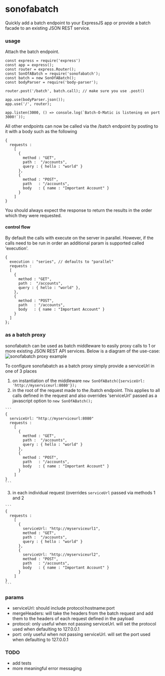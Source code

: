 sonofabatch
===========
Quickly add a batch endpoint to your ExpressJS app or provide a batch facade to an existing JSON REST service.

### usage

Attach the batch endpoint.
`````
const express = require('express')
const app = express();
const router = express.Router();
const SonOfABatch = require('sonofabatch');
const batch = new SonOfABatch();
const bodyParser = require('body-parser');

router.post('/batch', batch.call); // make sure you use .post()

app.use(bodyParser.json());
app.use('/', router);

app.listen(3000, () => console.log(`Batch-O-Matic is listening on port 3000!`));
``````

All other endpoints can now be called via the /batch endpoint by posting to it with a body such as the following
``````
{ 
  requests : 
    [
      {
        method : "GET",
        path :  "/accounts",
        query : { hello : "world" }
      },
      {
        method : "POST",
        path   : "/accounts",
        body   : { name : "Important Account" }
      }
    ]
}
``````
You should always expect the response to return the results in the order which they were requested.


#### control flow

By default the calls with execute on the server in parallel.  However, if the calls need to be run in order an additional param is supported called 'execution'.

``````
{ 
  execution : "series", // defaults to "parallel"
  requests : 
  [
    {
      method : "GET",
      path :  "/accounts",
      query : { hello : "world" },
    },
    {
      method : "POST",
      path   : "/accounts",
      body   : { name : "Important Account" }
    }
  ]
};
``````

### as a batch proxy

sonofabatch can be used as batch middleware to easily proxy calls to 1 or more existing JSON REST API services.  Below is a diagram of the use-case:  
![sonofabatch proxy example](https://github.com/stowns/sonofabatch/blob/master/docs/sonofabatch.jpg?raw=true)

To configure sonofabatch as a batch proxy simply provide a serviceUrl in one of 3 places
  1. on instantiation of the middleware `new SonOfABatch({serviceUrl: 'http://myserviceurl:8080'});`
  2. in the root of the request made to the /batch endpoint. This applies to all calls defined in the request and also overrides 'serviceUrl' passed as a javascript option to `new SonOfABatch();`   
  
    ```
    { 
      serviceUrl: "http://myserviceurl:8080"
      requests : 
        [
          {
            method : "GET",
            path :  "/accounts",
            query : { hello : "world" }
          },
          {
            method : "POST",
            path   : "/accounts",
            body   : { name : "Important Account" }
          }
        ]
    }
    ```
    
  3. in each individual request (overrides `serviceUrl` passed via methods 1 and 2  
  
    ```
    { 
      requests : 
        [
          {
            serviceUrl: "http://myserviceurl1",
            method : "GET",
            path :  "/accounts",
            query : { hello : "world" }
          },
          {
            serviceUrl: "http://myserviceurl2",
            method : "POST",
            path   : "/accounts",
            body   : { name : "Important Account" }
          }
        ]
    }
    ```


### params
- serviceUrl: should include protocol:hostname:port
- mergeHeaders: will take the headers from the batch request and add them to the headers of each request defined in the payload
- protocol: only useful when not passing serviceUrl. will set the protocol used when defaulting to 127.0.0.1
- port: only useful when not passing serviceUrl. will set the port used when defaulting to 127.0.0.1

### TODO
- add tests
- more meaningful error messaging
